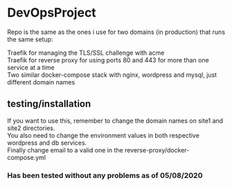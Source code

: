 # DevOpsProject

Repo is the same as the ones i use for two domains (in production) that runs the same setup:

Traefik for managing the TLS/SSL challenge with acme \
Traefik for reverse proxy for using ports 80 and 443 for more than one service at a time \
Two similar docker-compose stack with nginx, wordpress and mysql, just different domain names


## testing/installation
If you want to use this, remember to change the domain names on site1 and site2 directories. \
You also need to change the environment values in both respective wordpress and db services. \
Finally change email to a valid one in the reverse-proxy/docker-compose.yml

### Has been tested without any problems as of 05/08/2020
